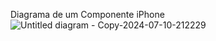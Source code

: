 Diagrama de um Componente iPhone
![Untitled diagram - Copy-2024-07-10-212229](https://github.com/TailorSS/Modelagem-e-Diagrama-o-de-um-Componente-iPhone/assets/168790498/c817b6a8-20d5-4f1c-b8fd-7112425a5bd2)
